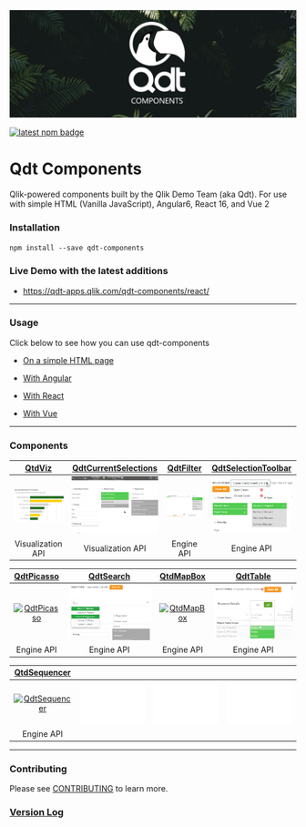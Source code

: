 ![Banner](docs/assets/banner.png "Banner") 

[![latest npm badge](https://img.shields.io/npm/v/qdt-components/latest.svg)](https://www.npmjs.com/package/qdt-components)

# Qdt Components

Qlik-powered components built by the Qlik Demo Team (aka Qdt). For use with simple HTML (Vanilla JavaScript), Angular6, React 16, and Vue 2


### Installation
`npm install --save qdt-components`


### Live Demo with the latest additions
- https://qdt-apps.qlik.com/qdt-components/react/

---

### Usage

Click below to see how you can use qdt-components

* [On a simple HTML page](docs/usage/Html.md)

* [With Angular](docs/usage/Angular.md)

* [With React](docs/usage/React.md)

* [With Vue](docs/usage/Vue.md)

---

### Components

| [QtdViz](docs/components/QdtViz.md)| [QdtCurrentSelections](docs/components/QdtCurrentSelections.md)| [QdtFilter](docs/components/QdtFilter.md) | [QdtSelectionToolbar](docs/components/QdtSelectionToolbar.md)     |
| :----:| :----: |:----: |:----: |
| [![QtdViz](docs/assets/embedded.png)](docs/components/QdtViz.md)  | [![QdtCurrentSelections](docs/assets/currentSelections.png)](docs/components/QdtCurrentSelections.md)| [![QdtFilter](docs/assets/filters.png)](docs/components/QdtFilter.md)  | [![QdtSelectionToolbar](docs/assets/selectionToolbar.png)](docs/components/QdtSelectionToolbar.md) |
|Visualization API|Visualization API|Engine API|Engine API|


| [QdtPicasso](docs/components/QdtPicasso/)| [QdtSearch](docs/components/QdtSearch.md)| [QtdMapBox](docs/components/QdtMapBox.md)| [QdtTable](docs/components/QdtTable.md)                           |
| :----:| :----: |:----: |:----: |
|[![QdtPicasso](docs/components/QdtPicasso/assets/picassoCustomGroupBarchart.png)](docs/components/QdtPicasso/)| [![QdtSearch](docs/assets/search.png)](docs/components/QdtSearch.md)  | [![QtdMapBox](docs/assets/picassoMapbox.png)](docs/components/QdtMapBox.md) |[![QdtTable](docs/assets/table.png)](docs/components/QdtTable.md) |
|Engine API|Engine API|Engine API|Engine API|

| [QtdSequencer](docs/components/QdtSequencer.md)| | | |
| :----:| :----: | :----: | :----: |
| [![QdtSequencer](docs/assets/sequencer.png)](docs/components/QdtSequencer.md) | ![](docs/assets/spacer.png) | ![](docs/assets/spacer.png) | ![](docs/assets/spacer.png) |
| Engine API | | | |

---

### Contributing

Please see [CONTRIBUTING](https://github.com/qlik-demo-team/qdt-components/blob/master/CONTRIBUTING.md) to learn more.


### [Version Log](https://github.com/qlik-demo-team/qdt-components/blob/master/docs/components/QdtMapBox.md)
